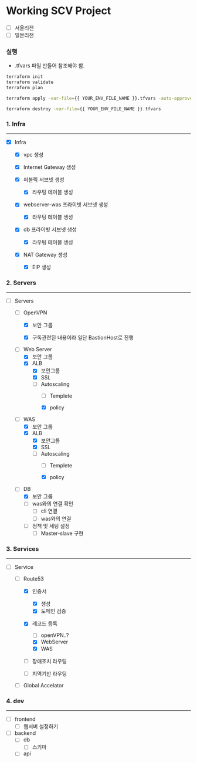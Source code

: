 # Working SCV Project

- [ ] 서울리전
- [ ] 일본리전

### 실행
- .tfvars 파일 만들어 참조해야 함.
```sh
terraform init
terraform validate
terraform plan

terraform apply -var-file={{ YOUR_ENV_FILE_NAME }}.tfvars -auto-approve

terraform destroy -var-file={{ YOUR_ENV_FILE_NAME }}.tfvars
```

### 1. Infra
---
- [x] Infra


  - [x] vpc 생성


  - [x] Internet Gateway 생성


  - [x] 퍼블릭 서브넷 생성
    - [x] 라우팅 테이블 생성


  - [x] webserver-was 프라이빗 서브넷 생성
    - [x] 라우팅 테이블 생성


  - [x] db 프라이빗 서브넷 생성
    - [x] 라우팅 테이블 생성


  - [x] NAT Gateway 생성
    - [x] EIP 생성

### 2. Servers
---
- [ ] Servers


  - [ ] OpenVPN
    - [x] 보안 그룹
    - [x] 구독관련된 내용이라 일단 BastionHost로 진행


  - [ ] Web Server
    - [x] 보안 그룹
    - [x] ALB
        - [x] 보안그룹
        - [x] SSL
        - [ ] Autoscaling
            - [ ] Templete
            - [x] policy


  - [ ] WAS
    - [x] 보안 그룹 
    - [x] ALB
        - [x] 보안그룹
        - [x] SSL
        - [ ] Autoscaling
            - [ ] Templete
            - [x] policy


  - [ ] DB
    - [x] 보안 그룹
    - [ ] was와의 연결 확인
      - [ ] cli 연결
      - [ ] was와의 연결
    - [ ] 정책 및 세팅 설정
      - [ ] Master-slave 구현

### 3. Services
---
- [ ] Service


  - [ ] Route53
    - [x] 인증서
      - [x] 생성
      - [x] 도메인 검증
    - [x] 레코드 등록
      - [ ] openVPN..?
      - [x] WebServer
      - [x] WAS
    - [ ] 장애조치 라우팅
    - [ ] 지역기반 라우팅


  - [ ] Global Accelator

### 4. dev
---
- [ ] frontend
  - [ ] 웹서버 설정하기 
- [ ] backend
  - [ ] db 
    - [ ] 스키마
  - [ ] api
